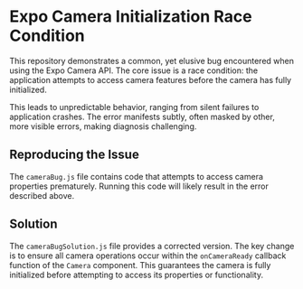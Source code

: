 # Expo Camera Initialization Race Condition

This repository demonstrates a common, yet elusive bug encountered when using the Expo Camera API. The core issue is a race condition: the application attempts to access camera features before the camera has fully initialized.

This leads to unpredictable behavior, ranging from silent failures to application crashes.  The error manifests subtly, often masked by other, more visible errors, making diagnosis challenging.

## Reproducing the Issue

The `cameraBug.js` file contains code that attempts to access camera properties prematurely. Running this code will likely result in the error described above.

## Solution

The `cameraBugSolution.js` file provides a corrected version. The key change is to ensure all camera operations occur within the `onCameraReady` callback function of the `Camera` component. This guarantees the camera is fully initialized before attempting to access its properties or functionality.